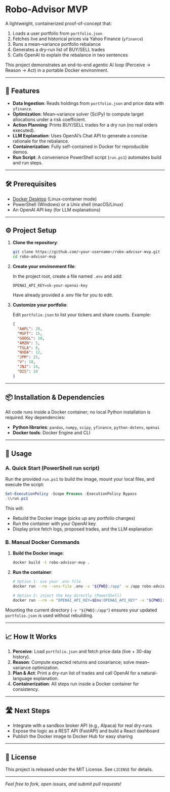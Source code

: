 # Robo-Advisor MVP

A lightweight, containerized proof-of-concept that:

1. Loads a user portfolio from `portfolio.json`
2. Fetches live and historical prices via Yahoo Finance (`yfinance`)
3. Runs a mean–variance portfolio rebalance
4. Generates a dry-run list of BUY/SELL trades
5. Calls OpenAI to explain the rebalance in two sentences

This project demonstrates an end-to-end agentic AI loop (Perceive → Reason → Act) in a portable Docker environment.

---

## 🚀 Features

- **Data Ingestion**: Reads holdings from `portfolio.json` and price data with `yfinance`.
- **Optimization**: Mean–variance solver (SciPy) to compute target allocations under a risk coefficient.
- **Action Planning**: Prints BUY/SELL trades for a dry run (no real orders executed).
- **LLM Explanation**: Uses OpenAI’s Chat API to generate a concise rationale for the rebalance.
- **Containerization**: Fully self-contained in Docker for reproducible demos.
- **Run Script**: A convenience PowerShell script (`run.ps1`) automates build and run steps.

---

## 🛠️ Prerequisites

- [Docker Desktop](https://www.docker.com/products/docker-desktop) (Linux-container mode)
- PowerShell (Windows) or a Unix shell (macOS/Linux)
- An OpenAI API key (for LLM explanations)

---

## ⚙️ Project Setup

1. **Clone the repository**:

   ```bash
   git clone https://github.com/<your-username>/robo-advisor-mvp.git
   cd robo-advisor-mvp
   ```

2. **Create your environment file**:
   
   In the project root, create a file named `.env` and add:

   ```dotenv
   OPENAI_API_KEY=sk-your-openai-key
   ```

   Have already provided a .env file for you to edit.

3. **Customize your portfolio**:

   Edit `portfolio.json` to list your tickers and share counts. Example:

   ```json
   {
     "AAPL": 20,
     "MSFT": 15,
     "GOOGL": 10,
     "AMZN": 5,
     "TSLA": 8,
     "NVDA": 12,
     "JPM": 25,
     "V": 18,
     "JNJ": 14,
     "DIS": 10
   }
   ```

---

## 📦 Installation & Dependencies

All code runs inside a Docker container; no local Python installation is required. Key dependencies:

- **Python libraries**: `pandas`, `numpy`, `scipy`, `yfinance`, `python-dotenv`, `openai`
- **Docker tools**: Docker Engine and CLI

---

## 🚀 Usage

### A. Quick Start (PowerShell run script)

Run the provided `run.ps1` to build the image, mount your local files, and execute the script:

```powershell
Set-ExecutionPolicy -Scope Process -ExecutionPolicy Bypass
.\\run.ps1
```

This will:

- Rebuild the Docker image (picks up any portfolio changes)
- Run the container with your OpenAI key
- Display price fetch logs, proposed trades, and the LLM explanation

### B. Manual Docker Commands

1. **Build the Docker image**:

   ```bash
   docker build -t robo-advisor-mvp .
   ```

2. **Run the container**:

   ```bash
   # Option 1: use your .env file
   docker run --rm --env-file .env -v "${PWD}:/app" -w /app robo-advisor-mvp

   # Option 2: inject the key directly (PowerShell)
   docker run --rm -e "OPENAI_API_KEY=$Env:OPENAI_API_KEY" -v "${PWD}:/app" -w /app robo-advisor-mvp
   ```

Mounting the current directory (`-v "${PWD}:/app"`) ensures your updated `portfolio.json` is used without rebuilding.

---

## 📈 How It Works

1. **Perceive**: Load `portfolio.json` and fetch price data (live + 30-day history).
2. **Reason**: Compute expected returns and covariance; solve mean–variance optimization.
3. **Plan & Act**: Print a dry-run list of trades and call OpenAI for a natural-language explanation.
4. **Containerization**: All steps run inside a Docker container for consistency.

---

## 🛣️ Next Steps

- Integrate with a sandbox broker API (e.g., Alpaca) for real dry-runs
- Expose the logic as a REST API (FastAPI) and build a React dashboard
- Publish the Docker image to Docker Hub for easy sharing

---

## 📄 License

This project is released under the MIT License. See `LICENSE` for details.

---

*Feel free to fork, open issues, and submit pull requests!*

